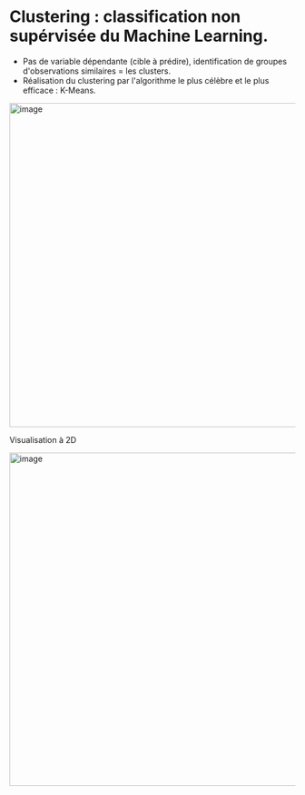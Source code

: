 # Clustering : classification non supérvisée du Machine Learning.
- Pas de variable dépendante (cible à prédire), identification de groupes d'observations similaires = les clusters.
- Réalisation du clustering par l'algorithme le plus célèbre et le plus efficace : K-Means.

<img width="570" alt="image" src="https://github.com/Brahim-AIT-OUALI/clustering_avec_Kmeans/assets/115220907/8701eec9-695e-45d1-9541-b3bf76fb2ed9">

Visualisation à 2D

<img width="586" alt="image" src="https://github.com/Brahim-AIT-OUALI/clustering_avec_Kmeans/assets/115220907/85439688-d75a-4563-86c4-0f70b41c8188">


